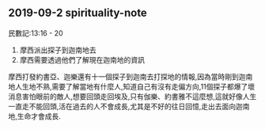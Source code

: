 ## 2019-09-2 spirituality-note

民數記:13:16 - 20

1. 摩西派出探子到迦南地去
2. 摩西需要透過他們了解現在迦南地的資訊

摩西打發約書亞、迦樂還有十一個探子到迦南去打探地的情報,因為當時剛到迦南地人生地不熟,需要了解當地有什麼人,知道自己有沒有走偏方向,11個探子都爆了壞消息害怕眼前的敵人,想要回頭走回埃及,只有伽樂、約書雅不這麼想,這就好像人生一直走不能回頭,活在過去的人不會成長,尤其是不好的往日回憶,走出去面向迦南地,生命才會成長.